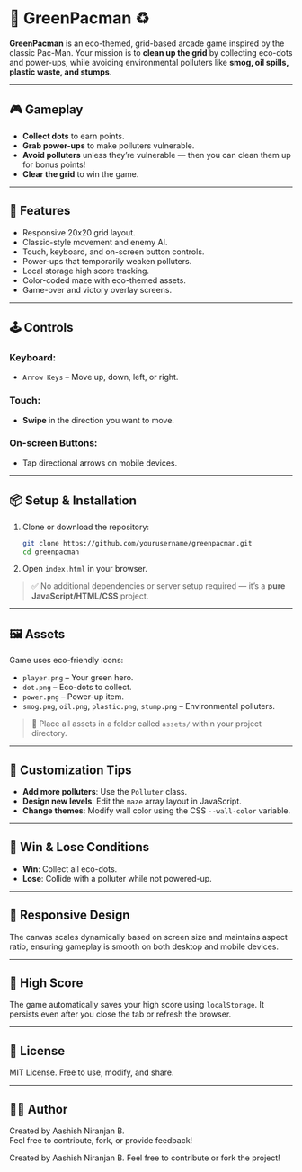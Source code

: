 # 🌱 GreenPacman ♻️

**GreenPacman** is an eco-themed, grid-based arcade game inspired by the classic Pac-Man. Your mission is to **clean up the grid** by collecting eco-dots and power-ups, while avoiding environmental polluters like **smog, oil spills, plastic waste, and stumps**.

---

## 🎮 Gameplay

- **Collect dots** to earn points.
- **Grab power-ups** to make polluters vulnerable.
- **Avoid polluters** unless they’re vulnerable — then you can clean them up for bonus points!
- **Clear the grid** to win the game.

---

## 🧠 Features

- Responsive 20x20 grid layout.
- Classic-style movement and enemy AI.
- Touch, keyboard, and on-screen button controls.
- Power-ups that temporarily weaken polluters.
- Local storage high score tracking.
- Color-coded maze with eco-themed assets.
- Game-over and victory overlay screens.

---

## 🕹️ Controls

### Keyboard:
- `Arrow Keys` – Move up, down, left, or right.

### Touch:
- **Swipe** in the direction you want to move.

### On-screen Buttons:
- Tap directional arrows on mobile devices.

---

## 📦 Setup & Installation

1. Clone or download the repository:

    ```bash
    git clone https://github.com/yourusername/greenpacman.git
    cd greenpacman
    ```

2. Open `index.html` in your browser.

> ✅ No additional dependencies or server setup required — it’s a **pure JavaScript/HTML/CSS** project.

---

## 🖼️ Assets

Game uses eco-friendly icons:
- `player.png` – Your green hero.
- `dot.png` – Eco-dots to collect.
- `power.png` – Power-up item.
- `smog.png`, `oil.png`, `plastic.png`, `stump.png` – Environmental polluters.

> 📁 Place all assets in a folder called `assets/` within your project directory.

---

## 🧪 Customization Tips

- **Add more polluters**: Use the `Polluter` class.
- **Design new levels**: Edit the `maze` array layout in JavaScript.
- **Change themes**: Modify wall color using the CSS `--wall-color` variable.

---

## 🏁 Win & Lose Conditions

- **Win**: Collect all eco-dots.
- **Lose**: Collide with a polluter while not powered-up.

---

## 📱 Responsive Design

The canvas scales dynamically based on screen size and maintains aspect ratio, ensuring gameplay is smooth on both desktop and mobile devices.

---

## 💾 High Score

The game automatically saves your high score using `localStorage`. It persists even after you close the tab or refresh the browser.

---

## 📃 License

MIT License. Free to use, modify, and share.

---

## 👨‍💻 Author

Created by Aashish Niranjan B.  
Feel free to contribute, fork, or provide feedback!



Created by Aashish Niranjan B.
Feel free to contribute or fork the project!
